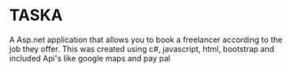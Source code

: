 # TASKA
A Asp.net application that allows you to book a freelancer according to the job they offer. This was created using c#, javascript, html, bootstrap and included Api's  like google maps and pay pal 
